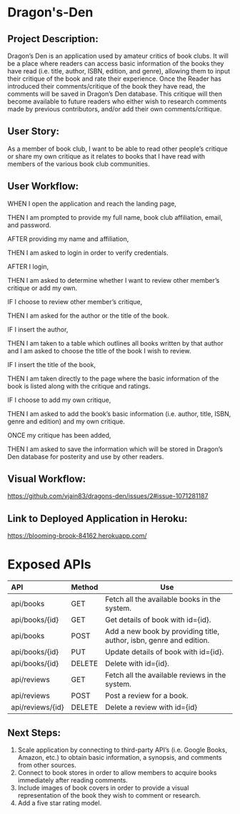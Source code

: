# Dragon's-Den

## Project Description:

Dragon’s Den is an application used by amateur critics of book clubs. It will be a place where readers can access basic information of the books they have read (i.e. title, author, ISBN, edition, and genre), allowing them to input their critique of the book and rate their experience.
Once the Reader has introduced their comments/critique of the book they have read, the comments will be saved in Dragon’s Den database. This critique will then become available to future readers who either wish to research comments made by previous contributors, and/or add their own comments/critique.

## User Story:

As a member of book club, I want to be able to read other people’s critique or share my own critique as it relates to books that I have read with members of the various book club communities.

## User Workflow:

WHEN I open the application and reach the landing page,

THEN I am prompted to provide my full name, book club affiliation, email, and password.

AFTER providing my name and affiliation,

THEN I am asked to login in order to verify credentials.

AFTER I login,

THEN I am asked to determine whether I want to review other member’s critique or add my own.

IF I choose to review other member’s critique,

THEN I am asked for the author or the title of the book.

IF I insert the author,

THEN I am taken to a table which outlines all books written by that author and I am asked to choose the title of the book I wish to review.

IF I insert the title of the book,

THEN I am taken directly to the page where the basic information of the book is listed along with the critique and ratings.

IF I choose to add my own critique,

THEN I am asked to add the book’s basic information (i.e. author, title, ISBN, genre and edition) and my own critique.

ONCE my critique has been added,

THEN I am asked to save the information which will be stored in Dragon’s Den database for posterity and use by other readers.

## Visual Workflow:

https://github.com/vjain83/dragons-den/issues/2#issue-1071281187

## Link to Deployed Application in Heroku:

https://blooming-brook-84162.herokuapp.com/

# Exposed APIs

| API              | Method | Use                                                                 |
| :--------------- | ------ | ------------------------------------------------------------------- |
| api/books        | GET    | Fetch all the available books in the system.                        |
| api/books/{id}   | GET    | Get details of book with id={id}.                                   |
| api/books        | POST   | Add a new book by providing title, author, isbn, genre and edition. |
| api/books/{id}   | PUT    | Update details of book with id={id}.                                |
| api/books/{id}   | DELETE | Delete with id={id}.                                                |
| api/reviews      | GET    | Fetch all the available reviews in the system.                      |
| api/reviews      | POST   | Post a review for a book.                                           |
| api/reviews/{id} | DELETE | Delete a review with id={id}                                        |

## Next Steps:

1. Scale application by connecting to third-party API’s (i.e. Google Books, Amazon, etc.) to obtain basic information, a synopsis, and comments from other sources.
2. Connect to book stores in order to allow members to acquire books immediately after reading comments.
3. Include images of book covers in order to provide a visual representation of the book they wish to comment or research.
4. Add a five star rating model.
